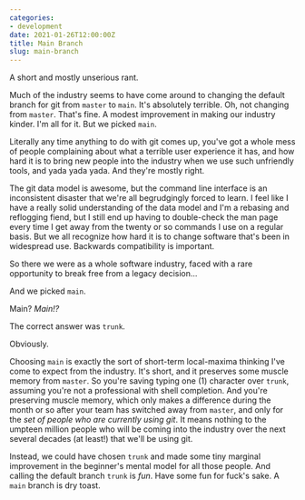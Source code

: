 ```yaml
---
categories:
- development
date: 2021-01-26T12:00:00Z
title: Main Branch
slug: main-branch
---
```


A short and mostly unserious rant.

Much of the industry seems to have come around to changing the default
branch for git from `master` to `main`. It's absolutely terrible. Oh,
not changing from `master`. That's fine. A modest improvement in
making our industry kinder. I'm all for it. But we picked `main`.

Literally any time anything to do with git comes up, you've got a
whole mess of people complaining about what a terrible user experience
it has, and how hard it is to bring new people into the industry when
we use such unfriendly tools, and yada yada yada. And they're mostly
right.

The git data model is awesome, but the command line interface is an
inconsistent disaster that we're all begrudgingly forced to learn. I
feel like I have a really solid understanding of the data model and
I'm a rebasing and reflogging fiend, but I still end up having to
double-check the man page every time I get away from the twenty or so
commands I use on a regular basis. But we all recognize how hard it is
to change software that's been in widespread use. Backwards
compatibility is important.

So there we were as a whole software industry, faced with a rare
opportunity to break free from a legacy decision...

And we picked `main`.

Main? _Main!?_

The correct answer was `trunk`.

Obviously.

Choosing `main` is exactly the sort of short-term local-maxima
thinking I've come to expect from the industry. It's short, and it
preserves some muscle memory from `master`. So you're saving typing
one (1) character over `trunk`, assuming you're not a professional
with shell completion. And you're preserving muscle memory, which only
makes a difference during the month or so after your team has switched
away from `master`, and only for the _set of people who are currently
using git_. It means nothing to the umpteen million people who will be
coming into the industry over the next several decades (at least!)
that we'll be using git.

Instead, we could have chosen `trunk` and made some tiny marginal
improvement in the beginner's mental model for all those people. And
calling the default branch `trunk` is _fun_. Have some fun for fuck's
sake. A `main` branch is dry toast.
